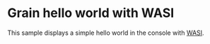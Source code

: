 # Grain hello world with WASI

This sample displays a simple hello world in the console with [WASI](https://wasi.dev/).
